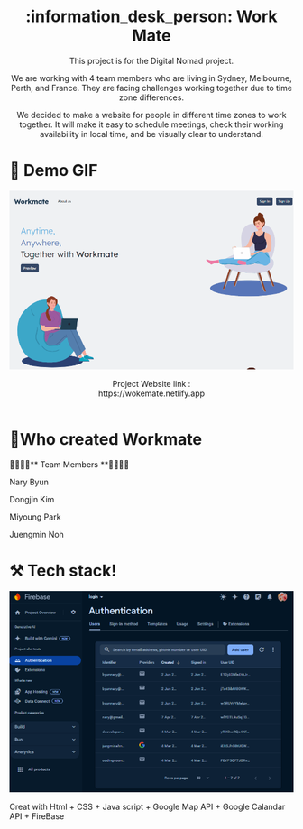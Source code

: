 



<div style="text-align:center;">
        <h1>:information_desk_person: Work Mate</h1>
        <p>This project is for the Digital Nomad project.</p>
        <p>We are working with 4 team members who are living in Sydney, Melbourne, Perth, and France. They are facing challenges working together due to time zone differences.</p>
        <p>We decided to make a website for people in different time zones to work together. It will make it easy to schedule meetings, check their working availability in local time, and be visually clear to understand.</p>
    </div>

# :movie_camera: Demo GIF
</div><p align="center">
<img src="https://github.com/NAry-Byun/workmate/blob/master/img/wokemate1.gif?raw=true"></img></p><div></div>
<p align="center">Project Website link :<br> https://wokemate.netlify.app  <br> <br>

# 🙌Who created Workmate
👨‍🎓👩‍🎓** Team Members **👨‍🎓👩‍🎓<br>

Nary Byun

Dongjin Kim

Miyoung Park

Juengmin Noh


# ⚒️ Tech stack!

<img src="https://github.com/NAry-Byun/workmate/blob/master/img/workmate2.png?raw=true" ></img>

Creat with Html +  CSS + Java script + Google Map API + Google Calandar API + FireBase




